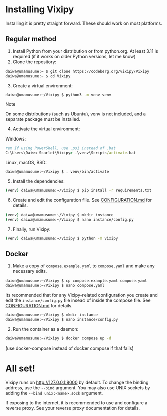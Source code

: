 # Installing Vixipy
Installing it is pretty straight forward. These should work on most platforms.


## Regular method
1. Install Python from your distribution or from python.org. At least 3.11 is required (if it works on older Python versions, let me know)
2. Clone the repository:
```sh
daiwa@umamusume:~ $ git clone https://codeberg.org/vixipy/Vixipy
daiwa@umamusume:~ $ cd Vixipy
```
3. Create a virtual environment:
```sh
daiwa@umamusume:~/Vixipy $ python3 -m venv venv
```

> [!NOTE]
> On some distributions (such as Ubuntu), venv is not included, and a separate package must be installed.

4. Activate the virtual environment:

Windows:

```bat
rem If using PowerShell, use .ps1 instead of .bat
C:\Users\Daiwa Scarlet\Vixipy> .\venv\Scripts/activate.bat
```

Linux, macOS, BSD:

```sh
daiwa@umamusume:~/Vixipy $ . venv/bin/activate
```

5. Install the dependencies:

```sh
(venv) daiwa@umamusume:~/Vixipy $ pip install -r requirements.txt
```

6. Create and edit the configuration file. See [CONFIGURATION.md](./CONFIGURATION.md) for details.

```sh
(venv) daiwa@umamusume:~/Vixipy $ mkdir instance
(venv) daiwa@umamusume:~/Vixipy $ nano instance/config.py
```

7. Finally, run Vixipy:
```sh
(venv) daiwa@umamusume:~/Vixipy $ python -m vixipy
```

## Docker

1. Make a copy of `compose.example.yaml` to `compose.yaml` and make any necessary edits.

```sh
daiwa@umamusume:~/Vixipy $ cp compose.example.yaml compose.yaml
daiwa@umamusume:~/Vixipy $ nano compose.yaml
```

Its recommended that for any Vixipy-related configuration you create and edit the `instance/config.py` file insead of inside the compose file. See [CONFIGURATION.md](./CONFIGURATION.md) for details.

```sh
daiwa@umamusume:~/Vixipy $ mkdir instance
daiwa@umamusume:~/Vixipy $ nano instance/config.py
```

2. Run the container as a daemon:
```sh
daiwa@umamusume:~/Vixipy $ docker compose up -d
```

(use docker-compose instead of docker compose if that fails)

# All set!

Vixipy runs on http://127.0.0.1:8000 by default. To change the binding address, use the `--bind` argument. You may also use UNIX sockets by adding the `--bind unix:<name>.sock` argument.

If exposing to the internet, it is recommended to use and configure a reverse proxy. See your reverse proxy documentation for details.

